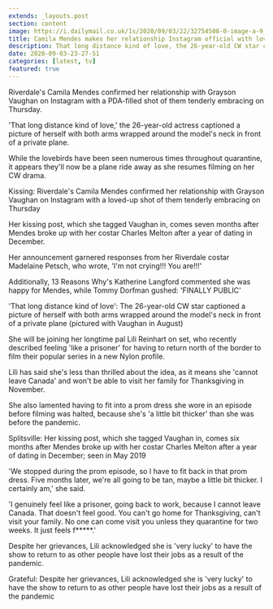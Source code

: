 ```yaml
---
extends: _layouts.post
section: content
image: https://i.dailymail.co.uk/1s/2020/09/03/22/32754508-0-image-a-9_1599169161825.jpg 
title: Camila Mendes makes her relationship Instagram official with love Grayson Vaughan 
description: That long distance kind of love, the 26-year-old CW star captioned a picture of herself with both arms wrapped around the models neck in front of a private plane. 
date: 2020-09-03-23-27-51 
categories: [latest, tv] 
featured: true 
--- 
```

Riverdale's Camila Mendes confirmed her relationship with Grayson Vaughan on Instagram with a PDA-filled shot of them tenderly embracing on Thursday. 

'That long distance kind of love,' the 26-year-old actress captioned a picture of herself with both arms wrapped around the model's neck in front of a private plane.

While the lovebirds have been seen numerous times throughout quarantine, it appears they'll now be a plane ride away as she resumes filming on her CW drama.

Kissing: Riverdale's Camila Mendes confirmed her relationship with Grayson Vaughan on Instagram with a loved-up shot of them tenderly embracing on Thursday

Her kissing post, which she tagged Vaughan in, comes seven months after Mendes broke up with her costar Charles Melton after a year of dating in December.

Her announcement garnered responses from her Riverdale costar Madelaine Petsch, who wrote, 'I'm not crying!!! You are!!!' 

Additionally, 13 Reasons Why's Katherine Langford commented she was happy for Mendes, while Tommy Dorfman gushed: 'FINALLY PUBLIC'  

'That long distance kind of love': The 26-year-old CW star captioned a picture of herself with both arms wrapped around the model's neck in front of a private plane (pictured with Vaughan in August)

She will be joining her longtime pal Lili Reinhart on set, who recently described feeling 'like a prisoner' for having to return north of the border to film their popular series in a new Nylon profile. 

Lili has said she's less than thrilled about the idea, as it means she 'cannot leave Canada' and won't be able to visit her family for Thanksgiving in November.

She also lamented having to fit into a prom dress she wore in an episode before filming was halted, because she's 'a little bit thicker' than she was before the pandemic.  

Splitsville: Her kissing post, which she tagged Vaughan in, comes six months after Mendes broke up with her costar Charles Melton after a year of dating in December; seen in May 2019

'We stopped during the prom episode, so I have to fit back in that prom dress. Five months later, we're all going to be tan, maybe a little bit thicker. I certainly am,' she said.

'I genuinely feel like a prisoner, going back to work, because I cannot leave Canada. That doesn't feel good. You can't go home for Thanksgiving, can't visit your family. No one can come visit you unless they quarantine for two weeks. It just feels f*****.'

Despite her grievances, Lili acknowledged she is 'very lucky' to have the show to return to as other people have lost their jobs as a result of the pandemic. 

Grateful: Despite her grievances, Lili acknowledged she is 'very lucky' to have the show to return to as other people have lost their jobs as a result of the pandemic

